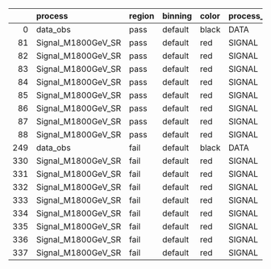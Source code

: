 |     | process            | region   | binning   | color   | process_type   |   scale | variation   | source_filename                                              | source_histname    | alias              | title           |   combine_idx |    lnN |   shapes | syst_type   | direction   | variation_alias   |
|----:|:-------------------|:---------|:----------|:--------|:---------------|--------:|:------------|:-------------------------------------------------------------|:-------------------|:-------------------|:----------------|--------------:|-------:|---------:|:------------|:------------|:------------------|
|   0 | data_obs           | pass     | default   | black   | DATA           |       1 | nominal     | ./histograms_for_2DAlphabet_v11/EaDM_Cosmics_Data_SR.root    | hpass              | Cosmics_Data_SR    | Cosmics_Data_SR |           nan | nan    |      nan | nan         | nan         | nan               |
|  81 | Signal_M1800GeV_SR | pass     | default   | red     | SIGNAL         |       1 | lumi        | ./histograms_for_2DAlphabet_v11/EaDM_Signal_M1800GeV_SR.root | hpass              | Signal_M1800GeV_SR | DM signal       |           nan |   1.05 |      nan | lnN         | nan         | nan               |
|  82 | Signal_M1800GeV_SR | pass     | default   | red     | SIGNAL         |       1 | RNN         | ./histograms_for_2DAlphabet_v11/EaDM_Signal_M1800GeV_SR.root | hpass_RNNsyst_up   | Signal_M1800GeV_SR | DM signal       |           nan | nan    |        1 | shapes      | Up          | RNNsyst           |
|  83 | Signal_M1800GeV_SR | pass     | default   | red     | SIGNAL         |       1 | RNN         | ./histograms_for_2DAlphabet_v11/EaDM_Signal_M1800GeV_SR.root | hpass_RNNsyst_down | Signal_M1800GeV_SR | DM signal       |           nan | nan    |        1 | shapes      | Down        | RNNsyst           |
|  84 | Signal_M1800GeV_SR | pass     | default   | red     | SIGNAL         |       1 | pT          | ./histograms_for_2DAlphabet_v11/EaDM_Signal_M1800GeV_SR.root | hpass_pTsyst_up    | Signal_M1800GeV_SR | DM signal       |           nan | nan    |        1 | shapes      | Up          | pTsyst            |
|  85 | Signal_M1800GeV_SR | pass     | default   | red     | SIGNAL         |       1 | pT          | ./histograms_for_2DAlphabet_v11/EaDM_Signal_M1800GeV_SR.root | hpass_pTsyst_down  | Signal_M1800GeV_SR | DM signal       |           nan | nan    |        1 | shapes      | Down        | pTsyst            |
|  86 | Signal_M1800GeV_SR | pass     | default   | red     | SIGNAL         |       1 | t0          | ./histograms_for_2DAlphabet_v11/EaDM_Signal_M1800GeV_SR.root | hpass_t0syst_up    | Signal_M1800GeV_SR | DM signal       |           nan | nan    |        1 | shapes      | Up          | t0syst            |
|  87 | Signal_M1800GeV_SR | pass     | default   | red     | SIGNAL         |       1 | t0          | ./histograms_for_2DAlphabet_v11/EaDM_Signal_M1800GeV_SR.root | hpass_t0syst_down  | Signal_M1800GeV_SR | DM signal       |           nan | nan    |        1 | shapes      | Down        | t0syst            |
|  88 | Signal_M1800GeV_SR | pass     | default   | red     | SIGNAL         |       1 | nominal     | ./histograms_for_2DAlphabet_v11/EaDM_Signal_M1800GeV_SR.root | hpass              | Signal_M1800GeV_SR | DM signal       |           nan | nan    |      nan | nan         | nan         | nan               |
| 249 | data_obs           | fail     | default   | black   | DATA           |       1 | nominal     | ./histograms_for_2DAlphabet_v11/EaDM_Cosmics_Data_SR.root    | hfail              | Cosmics_Data_SR    | Cosmics_Data_SR |           nan | nan    |      nan | nan         | nan         | nan               |
| 330 | Signal_M1800GeV_SR | fail     | default   | red     | SIGNAL         |       1 | lumi        | ./histograms_for_2DAlphabet_v11/EaDM_Signal_M1800GeV_SR.root | hfail              | Signal_M1800GeV_SR | DM signal       |           nan |   1.05 |      nan | lnN         | nan         | nan               |
| 331 | Signal_M1800GeV_SR | fail     | default   | red     | SIGNAL         |       1 | RNN         | ./histograms_for_2DAlphabet_v11/EaDM_Signal_M1800GeV_SR.root | hfail_RNNsyst_up   | Signal_M1800GeV_SR | DM signal       |           nan | nan    |        1 | shapes      | Up          | RNNsyst           |
| 332 | Signal_M1800GeV_SR | fail     | default   | red     | SIGNAL         |       1 | RNN         | ./histograms_for_2DAlphabet_v11/EaDM_Signal_M1800GeV_SR.root | hfail_RNNsyst_down | Signal_M1800GeV_SR | DM signal       |           nan | nan    |        1 | shapes      | Down        | RNNsyst           |
| 333 | Signal_M1800GeV_SR | fail     | default   | red     | SIGNAL         |       1 | pT          | ./histograms_for_2DAlphabet_v11/EaDM_Signal_M1800GeV_SR.root | hfail_pTsyst_up    | Signal_M1800GeV_SR | DM signal       |           nan | nan    |        1 | shapes      | Up          | pTsyst            |
| 334 | Signal_M1800GeV_SR | fail     | default   | red     | SIGNAL         |       1 | pT          | ./histograms_for_2DAlphabet_v11/EaDM_Signal_M1800GeV_SR.root | hfail_pTsyst_down  | Signal_M1800GeV_SR | DM signal       |           nan | nan    |        1 | shapes      | Down        | pTsyst            |
| 335 | Signal_M1800GeV_SR | fail     | default   | red     | SIGNAL         |       1 | t0          | ./histograms_for_2DAlphabet_v11/EaDM_Signal_M1800GeV_SR.root | hfail_t0syst_up    | Signal_M1800GeV_SR | DM signal       |           nan | nan    |        1 | shapes      | Up          | t0syst            |
| 336 | Signal_M1800GeV_SR | fail     | default   | red     | SIGNAL         |       1 | t0          | ./histograms_for_2DAlphabet_v11/EaDM_Signal_M1800GeV_SR.root | hfail_t0syst_down  | Signal_M1800GeV_SR | DM signal       |           nan | nan    |        1 | shapes      | Down        | t0syst            |
| 337 | Signal_M1800GeV_SR | fail     | default   | red     | SIGNAL         |       1 | nominal     | ./histograms_for_2DAlphabet_v11/EaDM_Signal_M1800GeV_SR.root | hfail              | Signal_M1800GeV_SR | DM signal       |           nan | nan    |      nan | nan         | nan         | nan               |